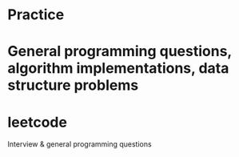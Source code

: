 # Practice 
General programming questions, algorithm implementations, data structure problems
=======
# leetcode
Interview & general programming questions

